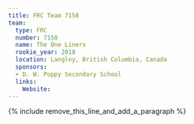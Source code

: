 ```yaml
---
title: FRC Team 7158
team:
  type: FRC
  number: 7158
  name: The One Liners
  rookie_year: 2018
  location: Langley, British Columbia, Canada
  sponsors:
  - D. W. Poppy Secondary School
  links:
    Website:
---
```


{% include remove_this_line_and_add_a_paragraph %}